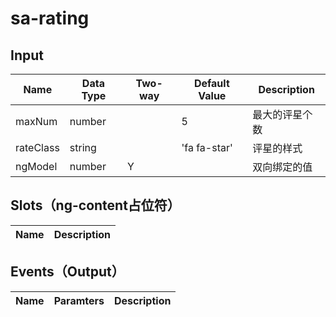 # sa-rating

## Input

| Name | Data Type |  Two-way | Default Value | Description |
| --- | --- | --- | --- | --- |
| maxNum | number | | 5 | 最大的评星个数 |
| rateClass | string | | 'fa fa-star' | 评星的样式 |
| ngModel | number | Y | | 双向绑定的值 |
 
## Slots（ng-content占位符）

| Name | Description |
| --- | --- |

## Events（Output）

| Name | Paramters | Description |
| --- | --- | --- |
